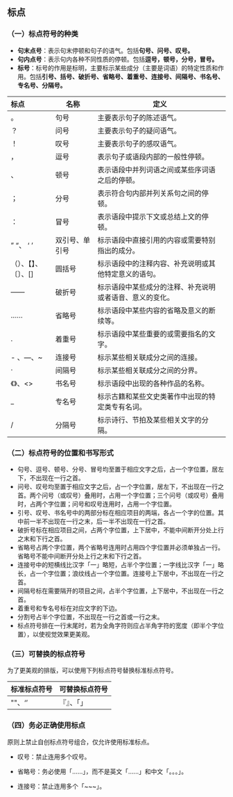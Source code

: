 ## 标点

### （一）标点符号的种类

- **句末点号**：表示句末停顿和句子的语气。包括**句号、问号、叹号。**
- **句内点号**：表示句内各种不同性质的停顿。包括**逗号，顿号，分号，冒号。**
- **标号**：标号的作用是标明，主要标示某些成分（主要是词语）的特定性质和作用。包括**引号、括号、破折号、省略号、着重号、连接号、间隔号、书名号、专名号、分隔号。**

| 标点                 | 名称           | 定义                                                     |
| :------------------- | -------------- | -------------------------------------------------------- |
| 。                   | 句号           | 主要表示句子的陈述语气。                                 |
| ？                   | 问号           | 主要表示句子的疑问语气。                                 |
| ！                   | 叹号           | 主要表示句子的感叹语气。                                 |
| ，                   | 逗号           | 表示句子或语段内部的一般性停顿。                         |
| 、                   | 顿号           | 表示语段中并列词语之间或某些序词语之后的停顿。           |
| ；                   | 分号           | 表示符合句内部并列关系句之间的停顿。                     |
| ：                   | 冒号           | 表示语段中提示下文或总结上文的停顿。                     |
| ” “、 ‘ ’            | 双引号、单引号 | 标示语段中直接引用的内容或需要特别指出的成分。           |
| （）、【】、〔〕、[] | 圆括号         | 标示语段中的注释内容、补充说明或其他特定意义的语句。     |
| ——                   | 破折号         | 标示语段中某些成分的注释、补充说明或者语音、意义的变化。 |
| ……                   | 省略号         | 标示语段中某些内容的省略及意义的断续等。                 |
| .                    | 着重号         | 标示语段中某些重要的或需要指名的文字。                   |
| - 、—、~             | 连接号         | 标示某些相关联成分之间的连接。                           |
| ·                    | 间隔号         | 标示某些相关联成分之间的分界。                           |
| 《》、<>             | 书名号         | 标示语段中出现的各种作品的名称。                         |
| _                    | 专名号         | 标示古籍和某些文史类著作中出现的特定类专有名词。         |
| /                    | 分隔号         | 标示诗行、节拍及某些相关文字的分隔。                     |

### （二）标点符号的位置和书写形式

- 句号、逗号、顿号、分号、冒号均至置于相应文字之后，占一个字位置，居左下，不出现在一行之首。
- 问号、叹号均至置于相应文字之后，占一个字位置，居左下，不出现在一行之首。两个问号（或叹号）叠用时，占用一个字位置；三个问号（或叹号）叠用时，占两个字位置；问号和叹号连用时，占用一个字位置。
- 引号、叹号、书名号中的两部分标在相应项目的两端，各占一个字的位置。其中前一半不出现在一行之末，后一半不出现在一行之首。
- 破折号标在相应项目之间，占两个字位置，上下居中，不能中间断开分处上行之末和下行之首。
- 省略号占两个字位置，两个省略号连用时占用四个字位置并必须单独占一行。省略号不能中间断开分处上行之末和下行之首。
- 连接号中的短横线比汉字「一」略短，占半个字位置；一字线比汉字「一」略长，占一个字位置；浪纹线占一个字位置。连接号上下居中，不出现在一行之首。
- 间隔号标在需要隔开的项目之间，占半个字位置，上下居中，不出现在一行之首。
- 着重号和专名号标在对应文字的下边。
- 分割号占半个字位置，不出现在一行之首或一行之末。
- 标点符号排在一行末尾时，若为全角字符则应占半角字符的宽度（即半个字位置），以使视觉效果更美观。

### （三）可替换的标点符号

为了更美观的排版，可以使用下列标点符号替换标准标点符号。

| 标准标点符号 | 可替换标点符号 |
| ------------ | -------------- |
| ""、‘’       | 『』、「」     |

###  （四）务必正确使用标点

原则上禁止自创标点符号组合，仅允许使用标准标点。

- 叹号：禁止连用多个叹号。

- 省略号：务必使用「……」，而不是英文「......」和中文「。。。」。
- 连接号：禁止连用多个「~~~」。